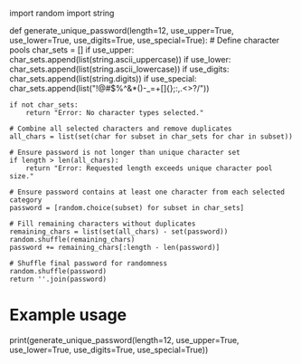 import random
import string

def generate_unique_password(length=12, use_upper=True, use_lower=True, use_digits=True, use_special=True):
    # Define character pools
    char_sets = []
    if use_upper:
        char_sets.append(list(string.ascii_uppercase))
    if use_lower:
        char_sets.append(list(string.ascii_lowercase))
    if use_digits:
        char_sets.append(list(string.digits))
    if use_special:
        char_sets.append(list("!@#$%^&*()-_=+[]{};:,.<>?/"))

    if not char_sets:
        return "Error: No character types selected."

    # Combine all selected characters and remove duplicates
    all_chars = list(set(char for subset in char_sets for char in subset))

    # Ensure password is not longer than unique character set
    if length > len(all_chars):
        return "Error: Requested length exceeds unique character pool size."

    # Ensure password contains at least one character from each selected category
    password = [random.choice(subset) for subset in char_sets]

    # Fill remaining characters without duplicates
    remaining_chars = list(set(all_chars) - set(password))
    random.shuffle(remaining_chars)
    password += remaining_chars[:length - len(password)]

    # Shuffle final password for randomness
    random.shuffle(password)
    return ''.join(password)

# Example usage
print(generate_unique_password(length=12, use_upper=True, use_lower=True, use_digits=True, use_special=True))
